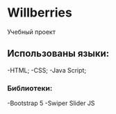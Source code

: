 # Willberries
Учебный проект
## Использованы языки:
-HTML;
-CSS;
-Java Script;
### Библиотеки:
-Bootstrap 5
-Swiper Slider JS

